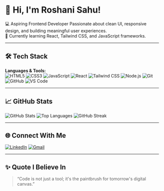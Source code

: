 # 👋 Hi, I'm Roshani Sahu!

💻 Aspiring Frontend Developer
Passionate about clean UI, responsive design, and building meaningful user experiences.  
🌱 Currently learning React, Tailwind CSS, and JavaScript frameworks.  

---

## 🛠️ Tech Stack

**Languages & Tools:**  
![HTML5](https://img.shields.io/badge/-HTML5-E34F26?style=flat&logo=html5&logoColor=white)  ![CSS3](https://img.shields.io/badge/-CSS3-1572B6?style=flat&logo=css3&logoColor=white)  ![JavaScript](https://img.shields.io/badge/-JavaScript-F7DF1E?style=flat&logo=javascript&logoColor=black)  ![React](https://img.shields.io/badge/-React-61DAFB?style=flat&logo=react&logoColor=black)  ![Tailwind CSS](https://img.shields.io/badge/-Tailwind-38B2AC?style=flat&logo=tailwind-css&logoColor=white)  ![Node.js](https://img.shields.io/badge/-Node.js-339933?style=flat&logo=node.js&logoColor=white)  ![Git](https://img.shields.io/badge/-Git-F05032?style=flat&logo=git&logoColor=white)  ![GitHub](https://img.shields.io/badge/-GitHub-181717?style=flat&logo=github&logoColor=white)  ![VS Code](https://img.shields.io/badge/-VS%20Code-007ACC?style=flat&logo=visual-studio-code&logoColor=white)

---

## 📈 GitHub Stats

![GitHub Stats](https://github-readme-stats.vercel.app/api?username=Roshani-sahu&show_icons=true&theme=radical)
![Top Languages](https://github-readme-stats.vercel.app/api/top-langs/?username=Roshani-sahu&layout=compact&hide_border=true&theme=radical)
![GitHub Streak](https://github-readme-streak-stats.herokuapp.com?user=Roshani-sahu&theme=radical&hide_border=false)

---

## 🌐 Connect With Me

[![LinkedIn](https://img.shields.io/badge/-LinkedIn-0A66C2?style=flat&logo=linkedin&logoColor=white)](https://www.linkedin.com/in/roshani-sahu-1606b5228)  [![Gmail](https://img.shields.io/badge/-Gmail-D14836?style=flat&logo=gmail&logoColor=white)](mailto:roshani032003@gmail.com)

---

## ✨ Quote I Believe In

> “Code is not just a tool; it's the paintbrush for tomorrow's digital canvas.” 
